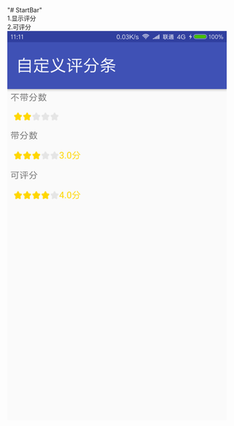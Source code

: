 "# StartBar" 
</br>
1.显示评分</br>
2.可评分 </br>
![image](https://github.com/tzz2015/StartBar/blob/master/file/Screenshot_2017-06-16-11-11-18-496_com.rongke.mif.png)